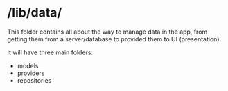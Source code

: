 /lib/data/
==========

This folder contains all about the way to manage data in the app, from getting them from a server/database to provided them to UI (presentation).

It will have three main folders:
- models
- providers
- repositories